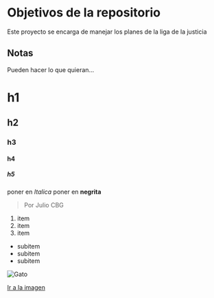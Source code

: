 # Objetivos de la repositorio

Este proyecto se encarga de manejar los planes de la liga de la justicia


## Notas
Pueden hacer lo que quieran...

# h1
## h2
### h3
#### h4
##### h5

poner en *Italica*
poner en **negrita**
> Por Julio CBG

1. item
2. item
3. item
  * subitem
  * subitem
  * subitem

![Gato](https://th.bing.com/th/id/OIP.LtDgtO4mNBA_5WdccCrjMAHaLH?w=124&h=181&c=7&o=5&dpr=1.5&pid=1.7)

[Ir a la imagen](https://th.bing.com/th/id/OIP.LtDgtO4mNBA_5WdccCrjMAHaLH?w=124&h=181&c=7&o=5&dpr=1.5&pid=1.7)
